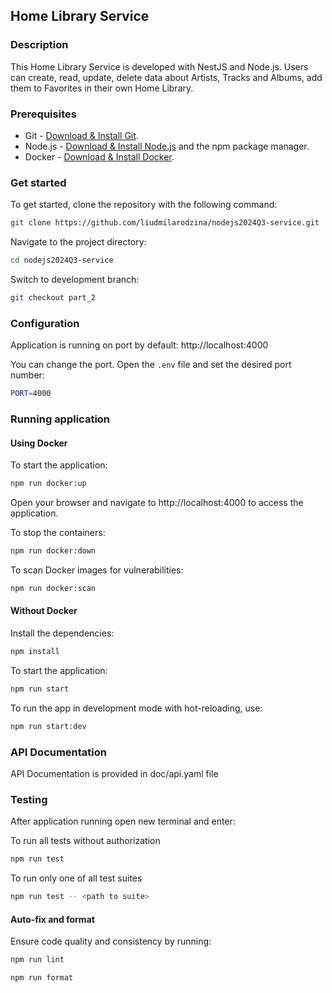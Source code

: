 ## Home Library Service

### Description

This Home Library Service is developed with NestJS and Node.js. Users can create, read, update, delete data about Artists, Tracks and Albums, add them to Favorites in their own Home Library.

### Prerequisites

- Git - [Download & Install Git](https://git-scm.com/downloads).
- Node.js - [Download & Install Node.js](https://nodejs.org/en/download/) and the npm package manager.
- Docker - [Download & Install Docker](https://www.docker.com/get-started).

### Get started

To get started, clone the repository with the following command:

```bash
git clone https://github.com/liudmilarodzina/nodejs2024Q3-service.git
```

Navigate to the project directory:

```bash
cd nodejs2024Q3-service
```

Switch to development branch:

```bash
git checkout part_2
```

### Configuration

Application is running on port by default: http://localhost:4000

You can change the port. Open the `.env` file and set the desired port number:

```bash
PORT=4000
```

### Running application

#### Using Docker

To start the application:

```bash
npm run docker:up
```

Open your browser and navigate to http://localhost:4000 to access the application.

To stop the containers:

```bash
npm run docker:down
```

To scan Docker images for vulnerabilities:

```bash
npm run docker:scan
```

#### Without Docker

Install the dependencies:

```bash
npm install
```

To start the application:

```bash
npm run start
```

To run the app in development mode with hot-reloading, use:

```bash
npm run start:dev
```

### API Documentation

API Documentation is provided in doc/api.yaml file

### Testing

After application running open new terminal and enter:

To run all tests without authorization

```bash
npm run test
```

To run only one of all test suites

```bash
npm run test -- <path to suite>
```

#### Auto-fix and format

Ensure code quality and consistency by running:

```bash
npm run lint
```

```bash
npm run format
```
